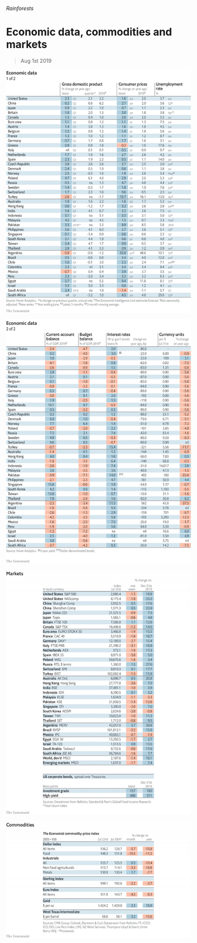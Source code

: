 ###### Rainforests

# Economic data, commodities and markets 

> Aug 1st 2019 

![image](images/20190803_INT101.png) 

![image](images/20190803_INT102.png) 

![image](images/20190803_INT201.png) 

![image](images/20190803_INT401.png) 

